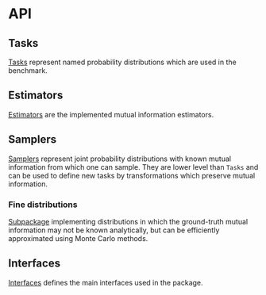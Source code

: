 # API

## Tasks

[Tasks](tasks.md) represent named probability distributions which are used in the benchmark.

## Estimators

[Estimators](estimators.md) are the implemented mutual information estimators.

## Samplers

[Samplers](samplers.md) represent joint probability distributions with known mutual information from which one can sample. They are lower level than `Tasks` and can be used to define new tasks by transformations which preserve mutual information.

### Fine distributions
[Subpackage](fine-distributions.md) implementing distributions in which the ground-truth mutual information may not be known analytically, but can be efficiently approximated using Monte Carlo methods. 

## Interfaces
[Interfaces](interfaces.md) defines the main interfaces used in the package.
